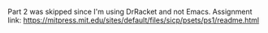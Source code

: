 Part 2 was skipped since I'm using DrRacket and not Emacs.
Assignment link: https://mitpress.mit.edu/sites/default/files/sicp/psets/ps1/readme.html
